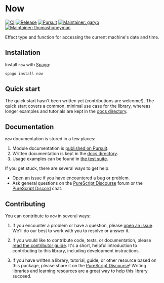 # Now

[![CI](https://github.com/purescript-contrib/purescript-now/workflows/CI/badge.svg?branch=main)](https://github.com/purescript-contrib/purescript-now/actions?query=workflow%3ACI+branch%3Amain)
[![Release](https://img.shields.io/github/release/purescript-contrib/purescript-now.svg)](https://github.com/purescript-contrib/purescript-now/releases)
[![Pursuit](https://pursuit.purescript.org/packages/purescript-now/badge)](https://pursuit.purescript.org/packages/purescript-now)
[![Maintainer: garyb](https://img.shields.io/badge/maintainer-garyb-teal.svg)](https://github.com/garyb)
[![Maintainer: thomashoneyman](https://img.shields.io/badge/maintainer-thomashoneyman-teal.svg)](https://github.com/thomashoneyman)

Effect type and function for accessing the current machine's date and time.

## Installation

Install `now` with [Spago](https://github.com/purescript/spago):

```sh
spago install now
```

## Quick start

The quick start hasn't been written yet (contributions are welcome!). The quick start covers a common, minimal use case for the library, whereas longer examples and tutorials are kept in the [docs directory](./docs).

## Documentation

`now` documentation is stored in a few places:

1. Module documentation is [published on Pursuit](https://pursuit.purescript.org/packages/purescript-now).
2. Written documentation is kept in the [docs directory](./docs).
3. Usage examples can be found in [the test suite](./test).

If you get stuck, there are several ways to get help:

- [Open an issue](https://github.com/purescript-contrib/purescript-now/issues) if you have encountered a bug or problem.
- Ask general questions on the [PureScript Discourse](https://discourse.purescript.org) forum or the [PureScript Discord](https://discord.com/invite/sMqwYUbvz6) chat.

## Contributing

You can contribute to `now` in several ways:

1. If you encounter a problem or have a question, please [open an issue](https://github.com/purescript-contrib/purescript-now/issues). We'll do our best to work with you to resolve or answer it.

2. If you would like to contribute code, tests, or documentation, please [read the contributor guide](./CONTRIBUTING.md). It's a short, helpful introduction to contributing to this library, including development instructions.

3. If you have written a library, tutorial, guide, or other resource based on this package, please share it on the [PureScript Discourse](https://discourse.purescript.org)! Writing libraries and learning resources are a great way to help this library succeed.
